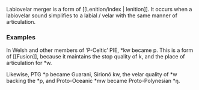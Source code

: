 Labiovelar merger is a form of [[Lenition/index | lenition]]. It occurs when a labiovelar sound simplifies to a labial / velar with the same manner of articulation.

### Examples

In Welsh and other members of ‘P-Celtic’ PIE, \*kw became p.  This is a form of [[Fusion]], because it maintains the stop quality of k, and the place of articulation for \*w. 

Likewise, PTG \*p became Guarani, Sirionó kw, the velar quality of *w backing the \*p, and Proto-Oceanic \*mw became Proto-Polynesian \*ŋ.
